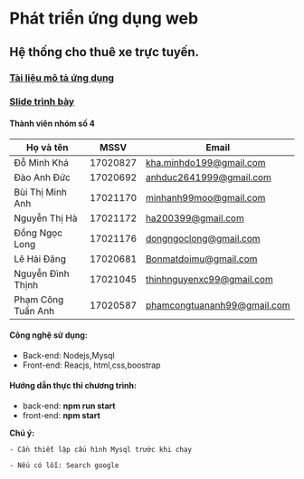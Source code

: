 # Phát triển ứng dụng web
 
 ## Hệ thống cho thuê xe trực tuyến.

### [Tài liệu mô tả ứng dụng](https://docs.google.com/document/d/1wMjBnJVuxVzujK2nn6sznOTFAGja6iSF0MlnuAg4lCk/edit?usp=sharing)
### [Slide trình bày](https://docs.google.com/presentation/d/1ENLaQC6EjI0nhCmKSttbmnAtC1YJqgZP/edit?fbclid=IwAR3lp7wQwHf-7JvYoo34wglbMDdonORY7aSZW40Act_A_EFJn2YQedb2y2Q#slide=id.g7bb9ac5d0f_5_0)

#### Thành viên nhóm số 4

Họ và tên | MSSV | Email
----------|----- |------
Đỗ Minh Khá| 17020827| kha.minhdo199@gmail.com
Đào Anh Đức | 17020692| anhduc2641999@gmail.com
Bùi Thị Minh Anh|17021170| minhanh99moo@gmail.com
Nguyễn Thị Hà|17021172| ha200399@gmail.com
Đồng Ngọc Long|17021176| dongngoclong@gmail.com
Lê Hải Đăng |17020681| Bonmatdoimu@gmail.com
Nguyễn Đình Thịnh|17021045| thinhnguyenxc99@gmail.com
Phạm Công Tuấn Anh|17020587|  phamcongtuananh99@gmail.com

#### Công nghệ sử dụng: 
* Back-end: Nodejs,Mysql
* Front-end: Reacjs, html,css,boostrap

#### Hướng dẫn thực thi chương trình:

* back-end: **npm run start**
* front-end: **npm start**

__Chú ý:__

    - Cần thiết lập cấu hình Mysql trước khi chạy 
    
    - Nếu có lỗi: Search google

